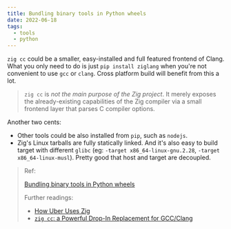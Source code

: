 ```yaml
---
title: Bundling binary tools in Python wheels
date: 2022-06-18
tags:
  - tools
  - python
---
```


`zig cc` could be a smaller, easy-installed and full featured frontend of Clang.
What you only need to do is just `pip install ziglang` when you're not
convenient to use `gcc` or `clang`. Cross platform build will benefit from this
a lot.

> `zig cc` is _not the main purpose of the Zig project_. It merely exposes the
> already-existing capabilities of the Zig compiler via a small frontend layer
> that parses C compiler options.

Another two cents:

- Other tools could be also installed from `pip`, such as `nodejs`.
- Zig's Linux tarballs are fully statically linked. And it's also easy to build
  target with different `glibc` (eg: `-target x86_64-linux-gnu.2.28`,
  `-target x86_64-linux-musl`). Pretty good that host and target are decoupled.

> Ref:
>
> [Bundling binary tools in Python wheels](https://simonwillison.net/2022/May/23/bundling-binary-tools-in-python-wheels)
>
> Further readings:
>
> - [How Uber Uses Zig](https://jakstys.lt/2022/how-uber-uses-zig/)
> - [`zig cc`: a Powerful Drop-In Replacement for GCC/Clang](https://andrewkelley.me/post/zig-cc-powerful-drop-in-replacement-gcc-clang.html)
